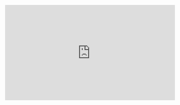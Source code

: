 <iframe width="560" height="315" src="https://www.youtube.com/embed/vQPdaib7kX8" title="YouTube video player" frameborder="0" allow="accelerometer; autoplay; clipboard-write; encrypted-media; gyroscope; picture-in-picture" allowfullscreen></iframe>